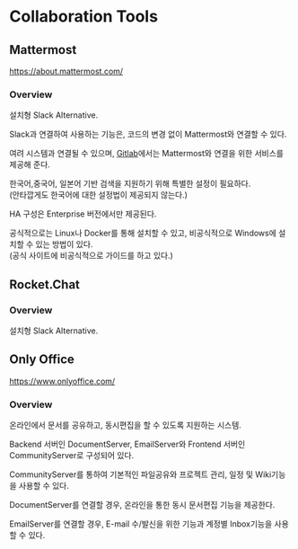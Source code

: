 # Collaboration Tools


## Mattermost
https://about.mattermost.com/

### Overview
설치형 Slack Alternative.

Slack과 연결하여 사용하는 기능은, 코드의 변경 없이 Mattermost와 연결할 수 있다.

여려 시스템과 연결될 수 있으며, [Gitlab](/devops-tools/gitlab)에서는 Mattermost와 연결을 위한 서비스를 제공해 준다.


한국어,중국어, 일본어 기반 검색을 지원하기 위해 특별한 설정이 필요하다.<br >
(안타깝게도 한국어에 대한 설정법이 제공되지 않는다.)

HA 구성은 Enterprise 버전에서만 제공된다.

공식적으로는 Linux나 Docker를 통해 설치할 수 있고, 비공식적으로 Windows에 설치할 수 있는 방법이 있다.<br >
(공식 사이트에 비공식적으로 가이드를 하고 있다.)

## Rocket.Chat
### Overview
설치형 Slack Alternative.

## Only Office
https://www.onlyoffice.com/
### Overview

온라인에서 문서를 공유하고, 동시편집을 할 수 있도록 지원하는 시스템.

Backend 서버인 DocumentServer, EmailServer와 Frontend 서버인 CommunityServer로 구성되어 있다.

CommunityServer를 통하여 기본적인 파일공유와 프로젝트 관리, 일정 및 Wiki기능을 사용할 수 있다.

DocumentServer를 연결할 경우, 온라인을 통한 동시 문서편집 기능을 제공한다.

EmailServer를 연결할 경우, E-mail 수/발신을 위한 기능과 계정별 Inbox기능을 사용할 수 있다.
